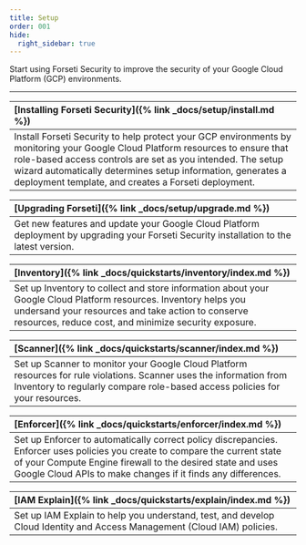 ```yaml
---
title: Setup 
order: 001
hide:
  right_sidebar: true
---
```

Start using Forseti Security to improve the security of your Google Cloud
Platform (GCP) environments.

---

| **[Installing Forseti Security]({% link _docs/setup/install.md %})** |
| :---------------------------------------------------------------------------- |
| Install Forseti Security to help protect your GCP environments by monitoring your Google Cloud Platform resources to ensure that role-based access controls are set as you intended. The setup wizard automatically determines setup information, generates a deployment template, and creates a Forseti deployment. |

| **[Upgrading Forseti]({% link _docs/setup/upgrade.md %})** |
| :---------------------------------------------------------------------------- |
| Get new features and update your Google Cloud Platform deployment by upgrading your Forseti Security installation to the latest version. |

| **[Inventory]({% link _docs/quickstarts/inventory/index.md %})** |
| :---------------------------------------------------------------------------- |
| Set up Inventory to collect and store information about your Google Cloud Platform resources. Inventory helps you undersand your resources and take action to conserve resources, reduce cost, and minimize security exposure. |

| **[Scanner]({% link _docs/quickstarts/scanner/index.md %})** |
| :---------------------------------------------------------------------------- |
| Set up Scanner to monitor your Google Cloud Platform resources for rule violations. Scanner uses the information from Inventory to regularly compare role-based access policies for your resources. |

| **[Enforcer]({% link _docs/quickstarts/enforcer/index.md %})** |
| :---------------------------------------------------------------------------- |
| Set up Enforcer to automatically correct policy discrepancies. Enforcer uses policies you create to compare the current state of your Compute Engine firewall to the desired state and uses Google Cloud APIs to make changes if it finds any differences. |

| **[IAM Explain]({% link _docs/quickstarts/explain/index.md %})** |
| :---------------------------------------------------------------------------- |
| Set up IAM Explain to help you understand, test, and develop Cloud Identity and Access Management (Cloud IAM) policies. |
